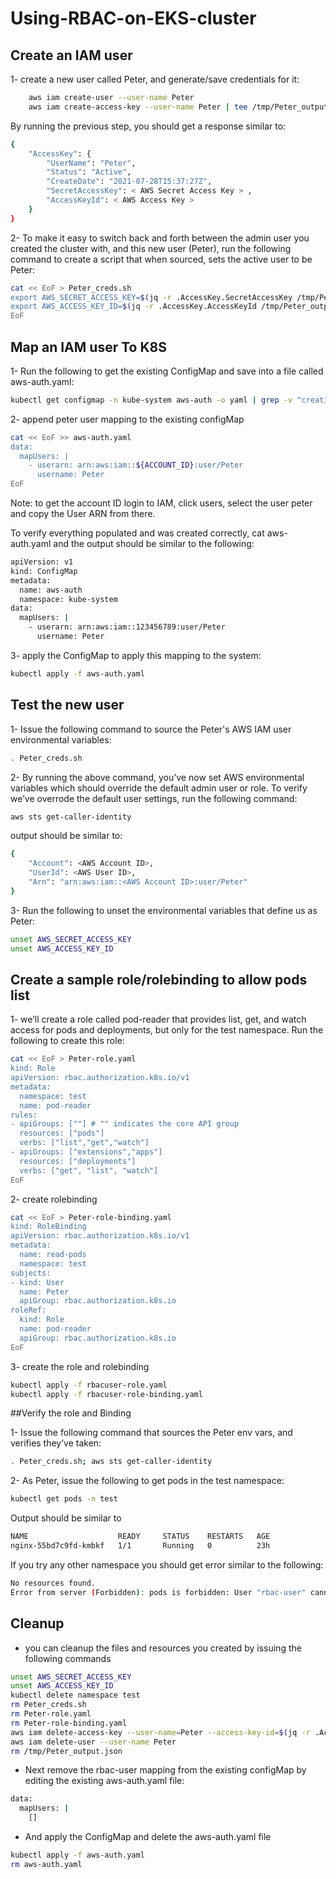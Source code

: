 # Using-RBAC-on-EKS-cluster

## Create an IAM user


1- create a new user called Peter, and generate/save credentials for it:

```bash
    aws iam create-user --user-name Peter
    aws iam create-access-key --user-name Peter | tee /tmp/Peter_output.json
```

By running the previous step, you should get a response similar to:

```bash
{
    "AccessKey": {
        "UserName": "Peter",
        "Status": "Active",
        "CreateDate": "2021-07-28T15:37:27Z",
        "SecretAccessKey": < AWS Secret Access Key > ,
        "AccessKeyId": < AWS Access Key >
    }
}
```

2- To make it easy to switch back and forth between the admin user you created the cluster with, and this new user (Peter), run the following command to create a script that when sourced, sets the active user to be Peter:

```bash
cat << EoF > Peter_creds.sh
export AWS_SECRET_ACCESS_KEY=$(jq -r .AccessKey.SecretAccessKey /tmp/Peter_output.json)
export AWS_ACCESS_KEY_ID=$(jq -r .AccessKey.AccessKeyId /tmp/Peter_output.json)
EoF
```

## Map an IAM user To K8S

1- Run the following to get the existing ConfigMap and save into a file called aws-auth.yaml:

```bash
kubectl get configmap -n kube-system aws-auth -o yaml | grep -v "creationTimestamp\|resourceVersion\|selfLink\|uid" | sed '/^  annotations:/,+2 d' > aws-auth.yaml
```
2- append peter user mapping to the existing configMap

```bash
cat << EoF >> aws-auth.yaml
data:
  mapUsers: |
    - userarn: arn:aws:iam::${ACCOUNT_ID}:user/Peter
      username: Peter
EoF
```

Note: to get the account ID login to IAM, click users, select the user peter and copy the User ARN from there.

To verify everything populated and was created correctly, cat aws-auth.yaml and the output should be similar to the following:

```bash
apiVersion: v1
kind: ConfigMap
metadata:
  name: aws-auth
  namespace: kube-system
data:
  mapUsers: |
    - userarn: arn:aws:iam::123456789:user/Peter
      username: Peter
```

3- apply the ConfigMap to apply this mapping to the system:

```bash
kubectl apply -f aws-auth.yaml
```


## Test the new user

1- Issue the following command to source the Peter's AWS IAM user environmental variables:

```bash
. Peter_creds.sh
```

2- By running the above command, you’ve now set AWS environmental variables which should override the default admin user or role. To verify we’ve overrode the default user settings, run the following command:

```bash
aws sts get-caller-identity
```

output should be similar to:

```bash
{
    "Account": <AWS Account ID>,
    "UserId": <AWS User ID>,
    "Arn": "arn:aws:iam::<AWS Account ID>:user/Peter"
}
```

3- Run the following to unset the environmental variables that define us as Peter:

```bash
unset AWS_SECRET_ACCESS_KEY
unset AWS_ACCESS_KEY_ID
```

## Create a sample role/rolebinding to allow pods list

1- we’ll create a role called pod-reader that provides list, get, and watch access for pods and deployments, but only for the test namespace. Run the following to create this role:

```bash
cat << EoF > Peter-role.yaml
kind: Role
apiVersion: rbac.authorization.k8s.io/v1
metadata:
  namespace: test
  name: pod-reader
rules:
- apiGroups: [""] # "" indicates the core API group
  resources: ["pods"]
  verbs: ["list","get","watch"]
- apiGroups: ["extensions","apps"]
  resources: ["deployments"]
  verbs: ["get", "list", "watch"]
EoF
```

2- create rolebinding

```bash
cat << EoF > Peter-role-binding.yaml
kind: RoleBinding
apiVersion: rbac.authorization.k8s.io/v1
metadata:
  name: read-pods
  namespace: test
subjects:
- kind: User
  name: Peter
  apiGroup: rbac.authorization.k8s.io
roleRef:
  kind: Role
  name: pod-reader
  apiGroup: rbac.authorization.k8s.io
EoF
```

3- create the role and rolebinding

```bash
kubectl apply -f rbacuser-role.yaml
kubectl apply -f rbacuser-role-binding.yaml
```

##Verify the role and Binding

1- Issue the following command that sources the Peter env vars, and verifies they’ve taken:

```bash
. Peter_creds.sh; aws sts get-caller-identity
```

2- As Peter, issue the following to get pods in the test namespace:

```bash
kubectl get pods -n test
```

Output should be similar to 

```bash
NAME                    READY     STATUS    RESTARTS   AGE
nginx-55bd7c9fd-kmbkf   1/1       Running   0          23h
```

If you try any other namespace you should get error similar to the following:

```bash
No resources found.
Error from server (Forbidden): pods is forbidden: User "rbac-user" cannot list resource "pods" in API group "" in the namespace "kube-system"
```


## Cleanup

- you can cleanup the files and resources you created by issuing the following commands

```bash
unset AWS_SECRET_ACCESS_KEY
unset AWS_ACCESS_KEY_ID
kubectl delete namespace test
rm Peter_creds.sh
rm Peter-role.yaml
rm Peter-role-binding.yaml
aws iam delete-access-key --user-name=Peter --access-key-id=$(jq -r .AccessKey.AccessKeyId /tmp/create_output.json)
aws iam delete-user --user-name Peter
rm /tmp/Peter_output.json
```
- Next remove the rbac-user mapping from the existing configMap by editing the existing aws-auth.yaml file:

```bash
data:
  mapUsers: |
    []
```

- And apply the ConfigMap and delete the aws-auth.yaml file

```bash
kubectl apply -f aws-auth.yaml
rm aws-auth.yaml
```
